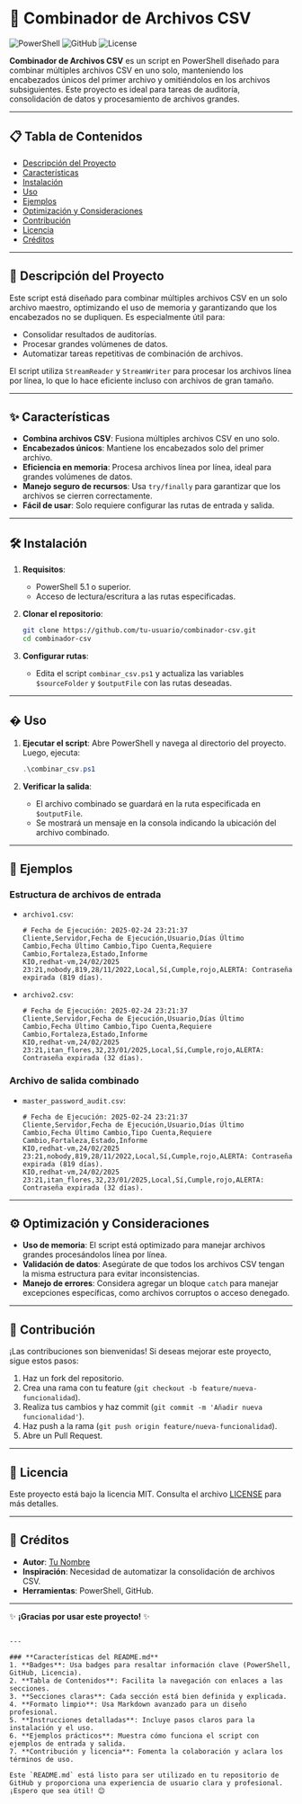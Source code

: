 # 🚀 Combinador de Archivos CSV

![PowerShell](https://img.shields.io/badge/PowerShell-%235391FE.svg?style=for-the-badge&logo=powershell&logoColor=white)
![GitHub](https://img.shields.io/badge/GitHub-%23121011.svg?style=for-the-badge&logo=github&logoColor=white)
![License](https://img.shields.io/badge/License-MIT-blue.svg?style=for-the-badge)

**Combinador de Archivos CSV** es un script en PowerShell diseñado para combinar múltiples archivos CSV en uno solo, manteniendo los encabezados únicos del primer archivo y omitiéndolos en los archivos subsiguientes. Este proyecto es ideal para tareas de auditoría, consolidación de datos y procesamiento de archivos grandes.

---

## 📋 Tabla de Contenidos
- [Descripción del Proyecto](#-descripción-del-proyecto)
- [Características](#-características)
- [Instalación](#-instalación)
- [Uso](#-uso)
- [Ejemplos](#-ejemplos)
- [Optimización y Consideraciones](#-optimización-y-consideraciones)
- [Contribución](#-contribución)
- [Licencia](#-licencia)
- [Créditos](#-créditos)

---

## 📝 Descripción del Proyecto

Este script está diseñado para combinar múltiples archivos CSV en un solo archivo maestro, optimizando el uso de memoria y garantizando que los encabezados no se dupliquen. Es especialmente útil para:

- Consolidar resultados de auditorías.
- Procesar grandes volúmenes de datos.
- Automatizar tareas repetitivas de combinación de archivos.

El script utiliza `StreamReader` y `StreamWriter` para procesar los archivos línea por línea, lo que lo hace eficiente incluso con archivos de gran tamaño.

---

## ✨ Características

- **Combina archivos CSV**: Fusiona múltiples archivos CSV en uno solo.
- **Encabezados únicos**: Mantiene los encabezados solo del primer archivo.
- **Eficiencia en memoria**: Procesa archivos línea por línea, ideal para grandes volúmenes de datos.
- **Manejo seguro de recursos**: Usa `try/finally` para garantizar que los archivos se cierren correctamente.
- **Fácil de usar**: Solo requiere configurar las rutas de entrada y salida.

---

## 🛠 Instalación

1. **Requisitos**:
   - PowerShell 5.1 o superior.
   - Acceso de lectura/escritura a las rutas especificadas.

2. **Clonar el repositorio**:
   ```bash
   git clone https://github.com/tu-usuario/combinador-csv.git
   cd combinador-csv
   ```

3. **Configurar rutas**:
   - Edita el script `combinar_csv.ps1` y actualiza las variables `$sourceFolder` y `$outputFile` con las rutas deseadas.

---

## � Uso

1. **Ejecutar el script**:
   Abre PowerShell y navega al directorio del proyecto. Luego, ejecuta:
   ```powershell
   .\combinar_csv.ps1
   ```

2. **Verificar la salida**:
   - El archivo combinado se guardará en la ruta especificada en `$outputFile`.
   - Se mostrará un mensaje en la consola indicando la ubicación del archivo combinado.

---

## 🧩 Ejemplos

### Estructura de archivos de entrada
- `archivo1.csv`:
  ```
  # Fecha de Ejecución: 2025-02-24 23:21:37
  Cliente,Servidor,Fecha de Ejecución,Usuario,Días Último Cambio,Fecha Último Cambio,Tipo Cuenta,Requiere Cambio,Fortaleza,Estado,Informe
  KIO,redhat-vm,24/02/2025 23:21,nobody,819,28/11/2022,Local,Sí,Cumple,rojo,ALERTA: Contraseña expirada (819 días).
  ```

- `archivo2.csv`:
  ```
  # Fecha de Ejecución: 2025-02-24 23:21:37
  Cliente,Servidor,Fecha de Ejecución,Usuario,Días Último Cambio,Fecha Último Cambio,Tipo Cuenta,Requiere Cambio,Fortaleza,Estado,Informe
  KIO,redhat-vm,24/02/2025 23:21,itan_flores,32,23/01/2025,Local,Sí,Cumple,rojo,ALERTA: Contraseña expirada (32 días).
  ```

### Archivo de salida combinado
- `master_password_audit.csv`:
  ```
  # Fecha de Ejecución: 2025-02-24 23:21:37
  Cliente,Servidor,Fecha de Ejecución,Usuario,Días Último Cambio,Fecha Último Cambio,Tipo Cuenta,Requiere Cambio,Fortaleza,Estado,Informe
  KIO,redhat-vm,24/02/2025 23:21,nobody,819,28/11/2022,Local,Sí,Cumple,rojo,ALERTA: Contraseña expirada (819 días).
  KIO,redhat-vm,24/02/2025 23:21,itan_flores,32,23/01/2025,Local,Sí,Cumple,rojo,ALERTA: Contraseña expirada (32 días).
  ```

---

## ⚙ Optimización y Consideraciones

- **Uso de memoria**: El script está optimizado para manejar archivos grandes procesándolos línea por línea.
- **Validación de datos**: Asegúrate de que todos los archivos CSV tengan la misma estructura para evitar inconsistencias.
- **Manejo de errores**: Considera agregar un bloque `catch` para manejar excepciones específicas, como archivos corruptos o acceso denegado.

---

## 🤝 Contribución

¡Las contribuciones son bienvenidas! Si deseas mejorar este proyecto, sigue estos pasos:

1. Haz un fork del repositorio.
2. Crea una rama con tu feature (`git checkout -b feature/nueva-funcionalidad`).
3. Realiza tus cambios y haz commit (`git commit -m 'Añadir nueva funcionalidad'`).
4. Haz push a la rama (`git push origin feature/nueva-funcionalidad`).
5. Abre un Pull Request.

---

## 📜 Licencia

Este proyecto está bajo la licencia MIT. Consulta el archivo [LICENSE](LICENSE) para más detalles.

---

## 👏 Créditos

- **Autor**: [Tu Nombre](https://github.com/tu-usuario)
- **Inspiración**: Necesidad de automatizar la consolidación de archivos CSV.
- **Herramientas**: PowerShell, GitHub.

---

✨ **¡Gracias por usar este proyecto!** ✨
```

---

### **Características del README.md**
1. **Badges**: Usa badges para resaltar información clave (PowerShell, GitHub, Licencia).
2. **Tabla de Contenidos**: Facilita la navegación con enlaces a las secciones.
3. **Secciones claras**: Cada sección está bien definida y explicada.
4. **Formato limpio**: Usa Markdown avanzado para un diseño profesional.
5. **Instrucciones detalladas**: Incluye pasos claros para la instalación y el uso.
6. **Ejemplos prácticos**: Muestra cómo funciona el script con ejemplos de entrada y salida.
7. **Contribución y licencia**: Fomenta la colaboración y aclara los términos de uso.

Este `README.md` está listo para ser utilizado en tu repositorio de GitHub y proporciona una experiencia de usuario clara y profesional. ¡Espero que sea útil! 😊

